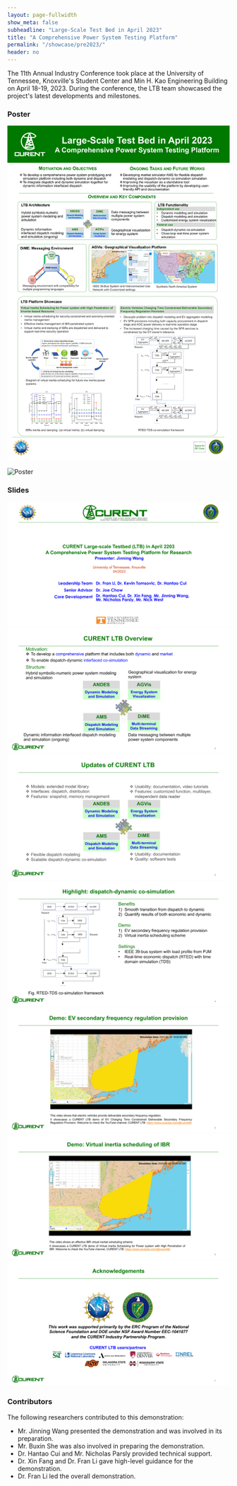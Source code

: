 ```yaml
---
layout: page-fullwidth
show_meta: false
subheadline: "Large-Scale Test Bed in April 2023"
title: "A Comprehensive Power System Testing Platform"
permalink: "/showcase/pre2023/"
header: no
---
```


The 11th Annual Industry Conference took place at the University of Tennessee, Knoxville's Student Center and Min H. Kao Engineering Building on April 18-19, 2023. During the conference, the LTB team showcased the project's latest developments and milestones.

### Poster

![Poster](_posts/showcase/images/archive/Poster_Apr_2023.png)

![Poster](/images/archive/Poster_Apr_2023.png)

### Slides

![Slides1](/images/showcase/archive/Slides_Apr_2023_1.png)
![Slides2](/images/showcase/archive/Slides_Apr_2023_2.png)
![Slides3](/images/showcase/archive/Slides_Apr_2023_3.png)
![Slides4](/images/showcase/archive/Slides_Apr_2023_4.png)
![Slides5](/images/showcase/archive/Slides_Apr_2023_5.png)
![Slides6](/images/showcase/archive/Slides_Apr_2023_6.png)
![Slides7](/images/showcase/archive/Slides_Apr_2023_7.png)

### Contributors

The following researchers contributed to this demonstration:
- Mr. Jinning Wang presented the demonstration and was involved in its preparation.
- Mr. Buxin She was also involved in preparing the demonstration.
- Dr. Hantao Cui and Mr. Nicholas Parsly provided technical support.
- Dr. Xin Fang and Dr. Fran Li gave high-level guidance for the demonstration.
- Dr. Fran Li led the overall demonstration.
